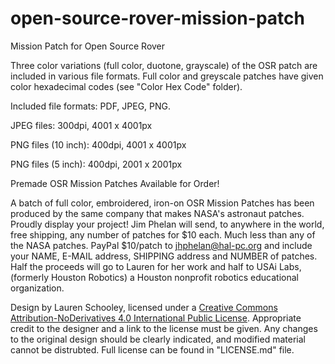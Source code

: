 # open-source-rover-mission-patch
Mission Patch for Open Source Rover

Three color variations (full color, duotone, grayscale) of the OSR patch are included in various file formats. Full color and greyscale patches have given color hexadecimal codes (see "Color Hex Code" folder).

Included file formats: PDF, JPEG, PNG. 

JPEG files: 300dpi, 4001 x 4001px

PNG files (10 inch): 400dpi, 4001 x 4001px

PNG files (5 inch): 400dpi, 2001 x 2001px



Premade OSR Mission Patches Available for Order!

A batch of full color, embroidered, iron-on OSR Mission Patches has been produced by the same company that makes NASA's astronaut patches. Proudly display your project! Jim Phelan will send, to anywhere in the world, free shipping, any number of patches for $10 each. Much less than any of the NASA patches. PayPal $10/patch to jhphelan@hal-pc.org and include your NAME, E-MAIL address, SHIPPING address and NUMBER of patches. Half the proceeds will go to Lauren for her work and half to USAi Labs, (formerly Houston Robotics) a Houston nonprofit robotics educational organization.





Design by Lauren Schooley, licensed under a [Creative Commons Attribution-NoDerivatives 4.0 International Public License](https://creativecommons.org/licenses/by-nd/4.0/). Appropriate credit to the designer and a link to the license must be given. Any changes to the original design should be clearly indicated, and modified material cannot be distrubted. Full license can be found in "LICENSE.md" file. 
